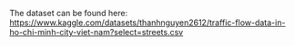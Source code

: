 The dataset can be found here: https://www.kaggle.com/datasets/thanhnguyen2612/traffic-flow-data-in-ho-chi-minh-city-viet-nam?select=streets.csv
